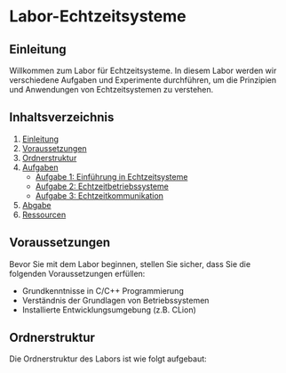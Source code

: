 # Labor-Echtzeitsysteme

## Einleitung
Willkommen zum Labor für Echtzeitsysteme. In diesem Labor werden wir verschiedene Aufgaben und Experimente durchführen, um die Prinzipien und Anwendungen von Echtzeitsystemen zu verstehen.

## Inhaltsverzeichnis
1. [Einleitung](#einleitung)
2. [Voraussetzungen](#voraussetzungen)
3. [Ordnerstruktur](#ordnerstruktur)
4. [Aufgaben](#aufgaben)
    - [Aufgabe 1: Einführung in Echtzeitsysteme](#aufgabe-1-einführung-in-echtzeitsysteme)
    - [Aufgabe 2: Echtzeitbetriebssysteme](#aufgabe-2-echtzeitbetriebssysteme)
    - [Aufgabe 3: Echtzeitkommunikation](#aufgabe-3-echtzeitkommunikation)
5. [Abgabe](#abgabe)
6. [Ressourcen](#ressourcen)

## Voraussetzungen
Bevor Sie mit dem Labor beginnen, stellen Sie sicher, dass Sie die folgenden Voraussetzungen erfüllen:
- Grundkenntnisse in C/C++ Programmierung
- Verständnis der Grundlagen von Betriebssystemen
- Installierte Entwicklungsumgebung (z.B. CLion)

## Ordnerstruktur
Die Ordnerstruktur des Labors ist wie folgt aufgebaut: